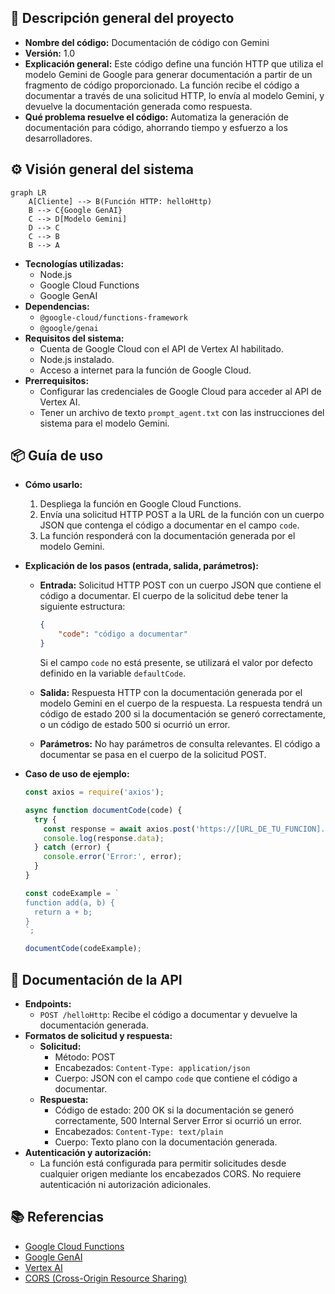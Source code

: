 ## 📄 Descripción general del proyecto

-   **Nombre del código:** Documentación de código con Gemini
-   **Versión:** 1.0
-   **Explicación general:** Este código define una función HTTP que utiliza el modelo Gemini de Google para generar documentación a partir de un fragmento de código proporcionado. La función recibe el código a documentar a través de una solicitud HTTP, lo envía al modelo Gemini, y devuelve la documentación generada como respuesta.
-   **Qué problema resuelve el código:** Automatiza la generación de documentación para código, ahorrando tiempo y esfuerzo a los desarrolladores.

## ⚙️ Visión general del sistema

```mermaid
graph LR
    A[Cliente] --> B(Función HTTP: helloHttp)
    B --> C{Google GenAI}
    C --> D[Modelo Gemini]
    D --> C
    C --> B
    B --> A
```

-   **Tecnologías utilizadas:**
    -   Node.js
    -   Google Cloud Functions
    -   Google GenAI
-   **Dependencias:**
    -   `@google-cloud/functions-framework`
    -   `@google/genai`
-   **Requisitos del sistema:**
    -   Cuenta de Google Cloud con el API de Vertex AI habilitado.
    -   Node.js instalado.
    -   Acceso a internet para la función de Google Cloud.
-   **Prerrequisitos:**
    -   Configurar las credenciales de Google Cloud para acceder al API de Vertex AI.
    -   Tener un archivo de texto `prompt_agent.txt` con las instrucciones del sistema para el modelo Gemini.

## 📦 Guía de uso

-   **Cómo usarlo:**
    1.  Despliega la función en Google Cloud Functions.
    2.  Envía una solicitud HTTP POST a la URL de la función con un cuerpo JSON que contenga el código a documentar en el campo `code`.
    3.  La función responderá con la documentación generada por el modelo Gemini.
-   **Explicación de los pasos (entrada, salida, parámetros):**
    -   **Entrada:** Solicitud HTTP POST con un cuerpo JSON que contiene el código a documentar. El cuerpo de la solicitud debe tener la siguiente estructura:

        ```json
        {
            "code": "código a documentar"
        }
        ```

        Si el campo `code` no está presente, se utilizará el valor por defecto definido en la variable `defaultCode`.
    -   **Salida:** Respuesta HTTP con la documentación generada por el modelo Gemini en el cuerpo de la respuesta. La respuesta tendrá un código de estado 200 si la documentación se generó correctamente, o un código de estado 500 si ocurrió un error.
    -   **Parámetros:** No hay parámetros de consulta relevantes. El código a documentar se pasa en el cuerpo de la solicitud POST.
-   **Caso de uso de ejemplo:**

    ```javascript
    const axios = require('axios');

    async function documentCode(code) {
      try {
        const response = await axios.post('https://[URL_DE_TU_FUNCION].cloudfunctions.net/helloHttp', { code: code });
        console.log(response.data);
      } catch (error) {
        console.error('Error:', error);
      }
    }

    const codeExample = `
    function add(a, b) {
      return a + b;
    }
    `;

    documentCode(codeExample);
    ```

## 🔐 Documentación de la API

-   **Endpoints:**
    -   `POST /helloHttp`: Recibe el código a documentar y devuelve la documentación generada.
-   **Formatos de solicitud y respuesta:**
    -   **Solicitud:**
        -   Método: POST
        -   Encabezados: `Content-Type: application/json`
        -   Cuerpo: JSON con el campo `code` que contiene el código a documentar.
    -   **Respuesta:**
        -   Código de estado: 200 OK si la documentación se generó correctamente, 500 Internal Server Error si ocurrió un error.
        -   Encabezados: `Content-Type: text/plain`
        -   Cuerpo: Texto plano con la documentación generada.
-   **Autenticación y autorización:**
    -   La función está configurada para permitir solicitudes desde cualquier origen mediante los encabezados CORS. No requiere autenticación ni autorización adicionales.

## 📚 Referencias

-   [Google Cloud Functions](https://cloud.google.com/functions)
-   [Google GenAI](https://ai.google.dev/)
-   [Vertex AI](https://cloud.google.com/vertex-ai)
-   [CORS (Cross-Origin Resource Sharing)](https://developer.mozilla.org/en-US/docs/Web/HTTP/CORS)
